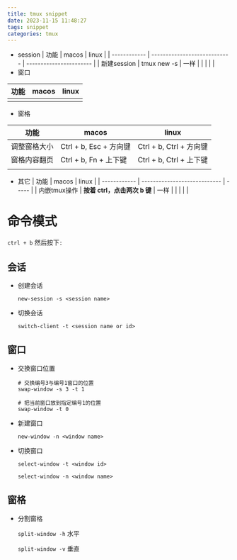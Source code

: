 ```yaml
---
title: tmux snippet
date: 2023-11-15 11:48:27
tags: snippet
categories: tmux
---
```



- session
| 功能         | macos                        | linux                   |
| ------------ | ---------------------------- | ----------------------- |
| 新建session  | tmux new -s <session-name>   | 一样                    |
|              |                              |                         |
- 窗口

| 功能 | macos | linux |
| ---- | ----- | ----- |
|      |       |       |

- 窗格

| 功能         | macos                  | linux                   |
| ------------ | ---------------------- | ----------------------- |
| 调整窗格大小 | Ctrl + b, Esc + 方向键 | Ctrl + b, Ctrl + 方向键 |
| 窗格内容翻页 | Ctrl + b, Fn + 上下键  | Ctrl + b, Ctrl + 上下键 |
|              |                        |                         |

- 其它
| 功能         | macos                        | linux |
| ------------ | ---------------------------- | ----- |
| 内嵌tmux操作 | **按着 ctrl，点击两次 b 键** | 一样  |
|              |                              |       |




# 命令模式

`ctrl + b` 然后按下`:`

## 会话

- 创建会话

  `new-session -s <session name>` 

- 切换会话

  `switch-client -t <session name or id>`

## 窗口

- 交换窗口位置

  ```shell
  # 交换编号3与编号1窗口的位置
  swap-window -s 3 -t 1
  
  # 把当前窗口放到指定编号1的位置
  swap-window -t 0
  ```

  

- 新建窗口

  `new-window -n <window name>`

- 切换窗口

  `select-window -t <window id>`

  `select-window -n <window name>`

## 窗格

- 分割窗格

  `split-window -h` 水平

  `split-window -v` 垂直

